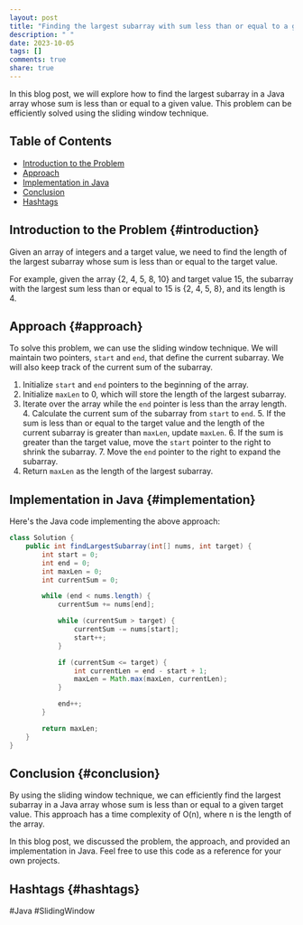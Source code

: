 ```yaml
---
layout: post
title: "Finding the largest subarray with sum less than or equal to a given value in a Java array."
description: " "
date: 2023-10-05
tags: []
comments: true
share: true
---
```


In this blog post, we will explore how to find the largest subarray in a Java array whose sum is less than or equal to a given value. This problem can be efficiently solved using the sliding window technique.

## Table of Contents
- [Introduction to the Problem](#introduction)
- [Approach](#approach)
- [Implementation in Java](#implementation)
- [Conclusion](#conclusion)
- [Hashtags](#hashtags)

## Introduction to the Problem {#introduction}
Given an array of integers and a target value, we need to find the length of the largest subarray whose sum is less than or equal to the target value.

For example, given the array {2, 4, 5, 8, 10} and target value 15, the subarray with the largest sum less than or equal to 15 is {2, 4, 5, 8}, and its length is 4.

## Approach {#approach}
To solve this problem, we can use the sliding window technique. We will maintain two pointers, `start` and `end`, that define the current subarray. We will also keep track of the current sum of the subarray.

1. Initialize `start` and `end` pointers to the beginning of the array.
2. Initialize `maxLen` to 0, which will store the length of the largest subarray.
3. Iterate over the array while the `end` pointer is less than the array length.
    4. Calculate the current sum of the subarray from `start` to `end`.
    5. If the sum is less than or equal to the target value and the length of the current subarray is greater than `maxLen`, update `maxLen`.
    6. If the sum is greater than the target value, move the `start` pointer to the right to shrink the subarray.
    7. Move the `end` pointer to the right to expand the subarray.
8. Return `maxLen` as the length of the largest subarray.

## Implementation in Java {#implementation}
Here's the Java code implementing the above approach:

```java
class Solution {
    public int findLargestSubarray(int[] nums, int target) {
        int start = 0;
        int end = 0;
        int maxLen = 0;
        int currentSum = 0;

        while (end < nums.length) {
            currentSum += nums[end];

            while (currentSum > target) {
                currentSum -= nums[start];
                start++;
            }

            if (currentSum <= target) {
                int currentLen = end - start + 1;
                maxLen = Math.max(maxLen, currentLen);
            }

            end++;
        }

        return maxLen;
    }
}
```

## Conclusion {#conclusion}
By using the sliding window technique, we can efficiently find the largest subarray in a Java array whose sum is less than or equal to a given target value. This approach has a time complexity of O(n), where n is the length of the array.

In this blog post, we discussed the problem, the approach, and provided an implementation in Java. Feel free to use this code as a reference for your own projects.

## Hashtags {#hashtags}
#Java #SlidingWindow